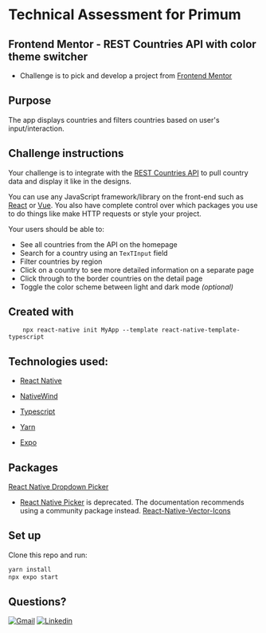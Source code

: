 # Technical Assessment for Primum 

## Frontend Mentor - REST Countries API with color theme switcher
- Challenge is to pick and develop a project from [Frontend Mentor](https://www.frontendmentor.io/challenges/rest-countries-api-with-color-theme-switcher-5cacc469fec04111f7b848ca) 

## Purpose 
The app displays countries and filters countries based on user's input/interaction. 

## Challenge instructions
Your challenge is to integrate with the [REST Countries API](https://restcountries.com) to pull country data and display it like in the designs.

You can use any JavaScript framework/library on the front-end such as [React](https://reactjs.org) or [Vue](https://vuejs.org). You also have complete control over which packages you use to do things like make HTTP requests or style your project.

Your users should be able to:

- See all countries from the API on the homepage
- Search for a country using an `TexTInput` field
- Filter countries by region
- Click on a country to see more detailed information on a separate page
- Click through to the border countries on the detail page
- Toggle the color scheme between light and dark mode *(optional)*

## Created with 
```
    npx react-native init MyApp --template react-native-template-typescript
```

## Technologies used:

- [React Native](https://reactnative.dev/docs/environment-setup)

- [NativeWind](https://www.nativewind.dev/overview/)

- [Typescript](https://www.typescriptlang.org/docs/handbook/react.html)

- [Yarn](https://classic.yarnpkg.com/en/)

- [Expo](https://expo.dev/)


## Packages
[React Native Dropdown Picker](https://hossein-zare.github.io/react-native-dropdown-picker-website/docs)
- [React Native Picker](https://reactnative.dev/docs/0.65/picker) is deprecated. The documentation recommends using a community package instead. 
[React-Native-Vector-Icons](https://github.com/oblador/react-native-vector-icons)

## Set up
Clone this repo and run: 

```bash
yarn install
npx expo start
```

## Questions?
[![Gmail](https://img.shields.io/badge/Gmail-D14836?style=for-the-badge&logo=gmail&logoColor=white)](daniel.ek.park@gmail.com)
[![Linkedin](https://img.shields.io/badge/Linkedin-Linkedin%20-blue)](https://www.linkedin.com/in/daniel-park-70878119a/)